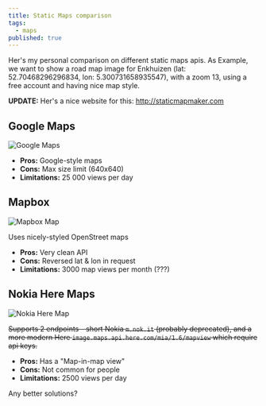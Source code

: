 ```yaml
---
title: Static Maps comparison
tags: 
  - maps
published: true
---
```




Her's my personal comparison on different static maps apis. As Example, we want to show a road map image for Enkhuizen (lat: 52.70468296296834, lon: 5.300731658935547), with a zoom 13, using a free account and having nice map style.

**UPDATE:** Her's a nice website for this: http://staticmapmaker.com

## Google Maps

![Google Maps](http://maps.googleapis.com/maps/api/staticmap?center=52.70468296296834,5.300731658935547&zoom=13&size=640x200&sensor=false)

- **Pros:** Google-style maps
- **Cons:** Max size limit (640x640)
- **Limitations:** 25 000 views per day

## Mapbox

![Mapbox Map](http://api.tiles.mapbox.com/v3/xslim.hgm2p8g2/5.300731658935547,52.70468296296834,13/640x200.png)

Uses nicely-styled OpenStreet maps

- **Pros:** Very clean API
- **Cons:** Reversed lat & lon in request
- **Limitations:** 3000 map views per month (???)

## Nokia Here Maps

![Nokia Here Map](http://m.nok.it/?w=640&h=200&ml=eng&nord&nodot&pip&c=52.70468296296834,5.300731658935547&z=13&f=0)

~~Supports 2 endpoints - short Nokia `m.nok.it` (probably deprecated), and a more modern Here `image.maps.api.here.com/mia/1.6/mapview` which require api keys.~~

- **Pros:** Has a "Map-in-map view"
- **Cons:** Not common for people
- **Limitations:** 2500 views per day

Any better solutions?
